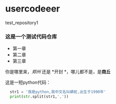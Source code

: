 # usercodeeer
test_repository1

### 这是一个测试代码仓库
- 第一章
- 第二章
- 第三章

你是哪里来，*郑州* 还是 *开封 *，哪儿都不是，是**商丘**

这是一短python代码：
```python
  str1 = '我是python,我中文名叫蟒蛇,出生于1990年'
  print(str.split(str1,','))
```
